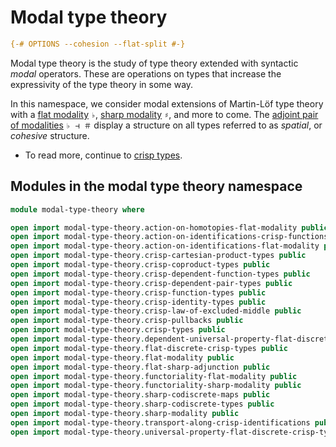 # Modal type theory

```agda
{-# OPTIONS --cohesion --flat-split #-}
```

Modal type theory is the study of type theory extended with syntactic _modal_
operators. These are operations on types that increase the expressivity of the
type theory in some way.

In this namespace, we consider modal extensions of Martin-Löf type theory with a
[flat modality](modal-type-theory.flat-modality.md) `♭`,
[sharp modality](modal-type-theory.sharp-modality.md) `♯`, and more to come. The
[adjoint pair of modalities](modal-type-theory.flat-sharp-adjunction.md)
`♭ ⊣ ＃` display a structure on all types referred to as _spatial_, or
_cohesive_ structure.

- To read more, continue to [crisp types](modal-type-theory.crisp-types.md).

## Modules in the modal type theory namespace

```agda
module modal-type-theory where

open import modal-type-theory.action-on-homotopies-flat-modality public
open import modal-type-theory.action-on-identifications-crisp-functions public
open import modal-type-theory.action-on-identifications-flat-modality public
open import modal-type-theory.crisp-cartesian-product-types public
open import modal-type-theory.crisp-coproduct-types public
open import modal-type-theory.crisp-dependent-function-types public
open import modal-type-theory.crisp-dependent-pair-types public
open import modal-type-theory.crisp-function-types public
open import modal-type-theory.crisp-identity-types public
open import modal-type-theory.crisp-law-of-excluded-middle public
open import modal-type-theory.crisp-pullbacks public
open import modal-type-theory.crisp-types public
open import modal-type-theory.dependent-universal-property-flat-discrete-crisp-types public
open import modal-type-theory.flat-discrete-crisp-types public
open import modal-type-theory.flat-modality public
open import modal-type-theory.flat-sharp-adjunction public
open import modal-type-theory.functoriality-flat-modality public
open import modal-type-theory.functoriality-sharp-modality public
open import modal-type-theory.sharp-codiscrete-maps public
open import modal-type-theory.sharp-codiscrete-types public
open import modal-type-theory.sharp-modality public
open import modal-type-theory.transport-along-crisp-identifications public
open import modal-type-theory.universal-property-flat-discrete-crisp-types public
```
